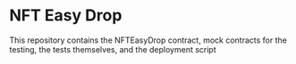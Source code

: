 # NFT Easy Drop

This repository contains the NFTEasyDrop contract, mock contracts for the testing, the tests themselves, and the deployment script
